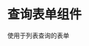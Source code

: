 <!--
 * @Author: 侯兴章 3603317@qq.com
 * @Date: 2020-11-29 17:20:14
 * @LastEditTime: 2020-11-29 17:35:17
 * @LastEditors: 侯兴章
 * @Description: 
-->

# 查询表单组件

使用于列表查询的表单
